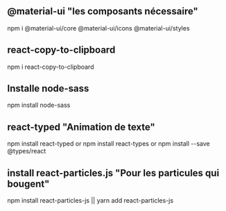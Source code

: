 ## @material-ui "les composants nécessaire"
npm i @material-ui/core @material-ui/icons @material-ui/styles 


## react-copy-to-clipboard
npm i react-copy-to-clipboard


## Installe node-sass
npm install node-sass


## react-typed "Animation de texte"
npm install react-typed
or
npm install react-types
or
npm install --save @types/react


## install react-particles.js "Pour les particules qui bougent"
npm install react-particles-js || yarn add react-particles-js










